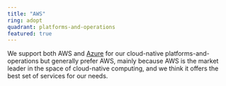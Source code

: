```yaml
---
title: "AWS"
ring: adopt
quadrant: platforms-and-operations
featured: true
---
```


We support both AWS and <a href="azure.html">Azure</a> for our cloud-native platforms-and-operations but generally 
prefer AWS, mainly because AWS is the market leader in the space of cloud-native computing, 
and we think it offers the best set of services for our needs.
